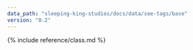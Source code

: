 ```yaml
---
data_path: "sleeping-king-studios/docs/data/see-tags/base"
version: "0.2"
---
```


{% include reference/class.md %}
